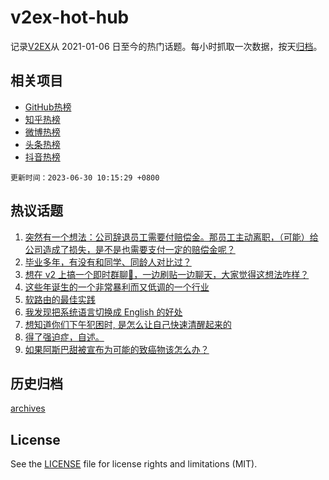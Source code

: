 # v2ex-hot-hub

 记录[V2EX](https://www.v2ex.com/)从 2021-01-06 日至今的热门话题。每小时抓取一次数据，按天[归档](archives)。
 
 ## 相关项目

- [GitHub热榜](https://github.com/it985/github-hot-hub)
- [知乎热榜](https://github.com/it985/zhihu-hot-hub)
- [微博热榜](https://github.com/it985/weibo-hot-hub)
- [头条热榜](https://github.com/it985/toutiao-hot-hub)
- [抖音热榜](https://github.com/it985/douyin-hot-hub)


 `更新时间：2023-06-30 10:15:29 +0800`

## 热议话题

1. [突然有一个想法：公司辞退员工需要付赔偿金。那员工主动离职，（可能）给公司造成了损失，是不是也需要支付一定的赔偿金呢？](https://www.v2ex.com/t/952698)
1. [毕业多年，有没有和同学、同龄人对比过？](https://www.v2ex.com/t/952618)
1. [想在 v2 上搞一个即时群聊🐶，一边刷贴一边聊天，大家觉得这想法咋样？](https://www.v2ex.com/t/952634)
1. [这些年诞生的一个非常暴利而又低调的一个行业](https://www.v2ex.com/t/952753)
1. [软路由的最佳实践](https://www.v2ex.com/t/952691)
1. [我发现把系统语言切换成 English 的好处](https://www.v2ex.com/t/952624)
1. [想知道你们下午犯困时, 是怎么让自己快速清醒起来的](https://www.v2ex.com/t/952714)
1. [得了强迫症，自述。](https://www.v2ex.com/t/952663)
1. [如果阿斯巴甜被宣布为可能的致癌物该怎么办？](https://www.v2ex.com/t/952818)

## 历史归档

[archives](archives)

## License

See the [LICENSE](LICENSE) file for license rights and limitations (MIT).
